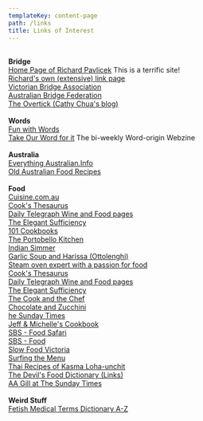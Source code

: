 ```yaml
---
templateKey: content-page
path: /links
title: Links of Interest
---
```


\
**Bridge**\
[Home Page of Richard Pavlicek](http://www.rpbridge.net/rpbr.htm) This is a terrific site!\
[Richard's own (extensive) link page](http://www.rpbridge.net/links.htm)\
[Victorian Bridge Association](http://www.vba.asn.au/)\
[Australian Bridge Federation](http://www.abf.com.au/)\
[The Overtick (Cathy Chua's blog)](http://swatchless.wordpress.com/)\
\
**Words**\
[Fun with Words](http://www.rinkworks.com/words/)\
[Take Our Word for it](http://www.takeourword.com/) The bi-weekly Word-origin Webzine\
\
**Australia**\
[Everything Australian.Info](http://australia.ausconnections.com/information/sitemap.htm)\
[Old Australian Food Recipes](http://www.oldaussierecipes.com/index.htm)\
\
**Food**\
[Cuisine.com.au](http://www.cuisine.com.au/home/)\
[Cook's Thesaurus](http://www.foodsubs.com/)\
[Daily Telegraph Wine and Food pages](http://www.telegraph.co.uk/wine/index.jhtml)\
[The Elegant Sufficiency](http://elegantsufficiency.typepad.com)\
[101 Cookbooks](http://www.101cookbooks.com/)\
[The Portobello Kitchen](http://portobellokitchen.blogspot.com/)\
[Indian Simmer](http://www.indiansimmer.com/)\
[Garlic Soup and Harissa (Ottolenghi)](http://www.theguardian.com/lifeandstyle/2008/apr/26/recipe.foodanddrink)\
[Steam oven expert with a passion for food](http://cookwise.com.au/)\
[Cook's Thesaurus](http://www.foodsubs.com/)\
[Daily Telegraph Wine and Food pages](http://www.telegraph.co.uk/wine/index.jhtml)\
[The Elegant Sufficiency](http://elegantsufficiency.typepad.com)\
[The Cook and the Chef](http://www.abc.net.au/tv/cookandchef/recipes/default.htm)\
[Chocolate and Zucchini](http://chocolateandzucchini.com/)\
[he Sunday Times](http://www.timesonline.co.uk/tol/life_and_style/food_and_drink/)\
[Jeff &amp; Michelle's Cookbook](http://goldberg.com.au/jmcookbook/ckbk_index.html)\
[SBS - Food Safari](http://www.sbs.com.au/food/show/food-safari/)\
[SBS - Food](http://www.sbs.com.au/food/)\
[Slow Food Victoria](http://www.melbournefoodandwine.com.au/www/html/157-a-taste-of-slow.asp)\
[Surfing the Menu](http://www.abc.net.au/surfingmenu/)\
[Thai Recipes of Kasma Loha-unchit](http://www.thaifoodandtravel.com/recipe.html)\
[The Devil's Food Dictionary (Links)](http://www.devilsfooddictionary.com/dfdlinks.html" '=')\
[AA Gill at The Sunday Times](http://www.timesonline.co.uk/tol/life_and_style/food_and_drink/eating_out/a_a_gill/)\
\
**Weird Stuff**\
[Fetish Medical Terms Dictionary A-Z](http://www.mastersteelow.com/about_fetish_medical_terms_dictionary.htm)

